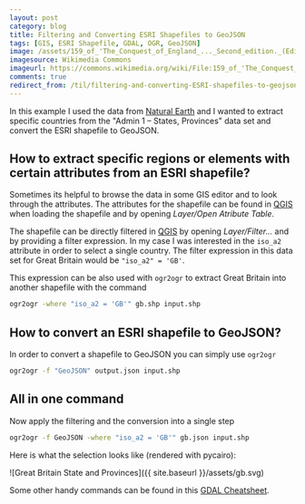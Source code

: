 ```yaml
---
layout: post
category: blog
title: Filtering and Converting ESRI Shapefiles to GeoJSON
tags: [GIS, ESRI Shapefile, GDAL, OGR, GeoJSON]
image: /assets/159_of_'The_Conquest_of_England_..._Second_edition._(Edited_by_Alice_S._Green.)'_(11170687766).jpg
imagesource: Wikimedia Commons
imageurl: https://commons.wikimedia.org/wiki/File:159_of_'The_Conquest_of_England_..._Second_edition._(Edited_by_Alice_S._Green.)'_(11170687766).jpg
comments: true
redirect_from: /til/filtering-and-converting-ESRI-shapefiles-to-geojson
---
```



In this example I used the data from [Natural Earth][natural earth] and I wanted to extract specific countries from the "Admin 1 – States, Provinces" data set and convert the ESRI shapefile to GeoJSON.

## How to extract specific regions or elements with certain attributes from an ESRI shapefile?

Sometimes its helpful to browse the data in some GIS editor and to look through the attributes. The attributes for the shapefile can be found in [QGIS][qgis] when loading the shapefile and by opening *Layer/Open Atribute Table*.

The shapefile can be directly filtered in [QGIS][qgis] by opening *Layer/Filter...* and by providing a filter expression. In my case I was interested in the `iso_a2` attribute in order to select a single country. The filter expression in this data set for Great Britain would be `"iso_a2" = 'GB'`.

This expression can be also used with `ogr2ogr` to extract Great Britain into another shapefile with the command

```bash
ogr2ogr -where "iso_a2 = 'GB'" gb.shp input.shp
```

## How to convert an ESRI shapefile to GeoJSON?

In order to convert a shapefile to GeoJSON you can simply use `ogr2ogr`

```bash
ogr2ogr -f "GeoJSON" output.json input.shp
```

## All in one command

Now apply the filtering and the conversion into a single step

```bash
ogr2ogr -f GeoJSON -where "iso_a2 = 'GB'" gb.json input.shp
```
Here is what the selection looks like (rendered with pycairo):

![Great Britain State and Provinces]({{ site.baseurl }}/assets/gb.svg)

Some other handy commands can be found in this [GDAL Cheatsheet][gdal cheatsheet].


[natural earth]: http://www.naturalearthdata.com/downloads/10m-cultural-vectors/
[qgis]: http://www.qgis.org/
[gdal cheatsheet]: https://github.com/dwtkns/gdal-cheat-sheet
